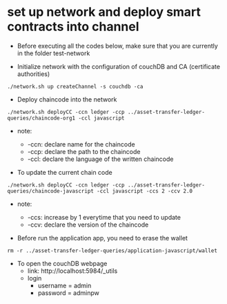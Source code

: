 

# set up network and deploy smart contracts into channel 

- Before executing all the codes below, make sure that you are currently in the folder test-network

- Initialize network with the configuration of couchDB and CA (certificate authorities)

```shell
./network.sh up createChannel -s couchdb -ca
```

- Deploy chaincode into the network 

```shell
./network.sh deployCC -ccn ledger -ccp ../asset-transfer-ledger-queries/chaincode-org1 -ccl javascript 
```

- note:
  - -ccn: declare name for the chaincode
  - -ccp: declare the path to the chaincode
  - -ccl: declare the language of the written chaincode 

- To update the current chain code 

```shell
./network.sh deployCC -ccn ledger -ccp ../asset-transfer-ledger-queries/chaincode-javascript -ccl javascript -ccs 2 -ccv 2.0
```

- note:
  - -ccs: increase by 1 everytime that you need to update 
  - -ccv: declare the version of the chaincode

- Before run the application app, you need to erase the wallet

```shell
rm -r ../asset-transfer-ledger-queries/application-javascript/wallet
```

- To open the couchDB webpage 
  - link: http://localhost:5984/_utils
  - login
    - username = admin 
    - password = adminpw
